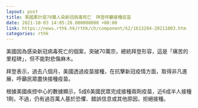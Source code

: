 ```yaml
---
layout: post
title: 美國累計逾70萬人染新冠病毒死亡　拜登呼籲接種疫苗
date: 2021-10-03 14:05:28.000000000 +08:00
link: https://news.rthk.hk/rthk/ch/component/k2/1613284-20211003.htm
categories: rthk
---
```


美國因為感染新冠病毒死亡的個案，突破70萬宗，總統拜登形容，這是「痛苦的里程碑」，但不能對悲傷麻木。

拜登表示，過去八個月，美國透過疫苗接種，在抗擊新冠疫情方面，取得非凡進展，呼籲民眾盡快接種疫苗。

根據美國疾控中心的數據顯示，5成6美國民眾完成接種兩劑疫苗，近6成半人接種1劑，不過，仍有過百萬人基於恐懼、錯誤信息或其他原因，拒絕接種。
